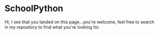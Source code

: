 # SchoolPython
Hi, I see that you landed on this page...you're welcome, feel free to search in my repository to find what you're looking for.

